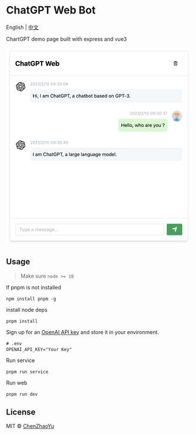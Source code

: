 # ChatGPT Web Bot

English | [中文](./README.zh-CN.md)

ChartGPT demo page built with express and vue3

![cover](./docs/cover.png)
## Usage
> Make sure `node >= 18`

If pnpm is not installed
```shell
npm install pnpm -g
```

install node deps
```shell
pnpm install
```

Sign up for an [OpenAI API key](https://platform.openai.com/overview) and store it in your environment.

```
# .env
OPENAI_API_KEY="Your Key"
```

Run service
```shell
pnpm run service
```

Run web
```shell
pnpm run dev
```

## License
MIT © [ChenZhaoYu](./license)
